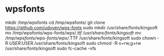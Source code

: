 # wpsfonts

mkdir /tmp/wpsfonts
cd /tmp/wpsfonts/
git clone https://github.com/udoyen/wps-fonts
sudo mkdir /usr/share/fonts/kingsoft
mv /tmp/wpsfonts/wps-fonts/wps/*.ttf /usr/share/fonts/kingsoft
mv /tmp/wpsfonts/wps-fonts/wps/*.TTF /usr/share/fonts/kingsoft
sudo chown -R $USER:$USER /usr/share/fonts/kingsoft
sudo chmod -R o+rw,g+rw /usr/share/fonts/kingsoft
sudo fc-cache -vfs
